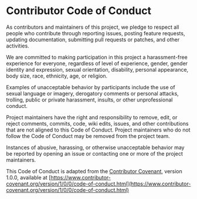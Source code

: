 # Contributor Code of Conduct
As contributors and maintainers of this project, we pledge to respect all people who contribute through reporting issues, 
posting feature requests, updating documentation, submitting pull requests or patches, and other activities.

We are committed to making participation in this project a harassment-free experience for everyone, 
regardless of level of experience, gender, gender identity and expression, sexual orientation, disability, 
personal appearance, body size, race, ethnicity, age, or religion.

Examples of unacceptable behavior by participants include the use of sexual language or imagery, 
derogatory comments or personal attacks, trolling, public or private harassment, insults, or other unprofessional conduct.

Project maintainers have the right and responsibility to remove, edit, or reject comments, commits, 
code, wiki edits, issues, and other contributions that are not aligned to this Code of Conduct. 
Project maintainers who do not follow the Code of Conduct may be removed from the project team.

Instances of abusive, harassing, or otherwise unacceptable behavior may be reported by opening an issue or contacting 
one or more of the project maintainers.

This Code of Conduct is adapted from the [Contributor Covenant](http://contributor-covenant.org), 
version 1.0.0, available at [https://www.contributor-covenant.org/version/1/0/0/code-of-conduct.html](https://www.contributor-covenant.org/version/1/0/0/code-of-conduct.html)
